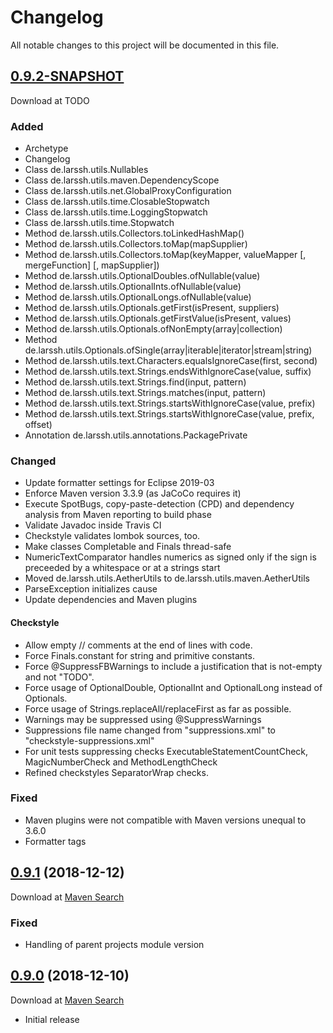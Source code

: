 # Changelog
All notable changes to this project will be documented in this file.

<a name="0.9.2"></a>

## [0.9.2-SNAPSHOT](https://github.com/lars-sh/parent/compare/3547b85c9a72fd0c10c00be9dd40ceee65fec7cf...master)

Download at TODO

### Added
* Archetype
* Changelog
* Class de.larssh.utils.Nullables
* Class de.larssh.utils.maven.DependencyScope
* Class de.larssh.utils.net.GlobalProxyConfiguration
* Class de.larssh.utils.time.ClosableStopwatch
* Class de.larssh.utils.time.LoggingStopwatch
* Class de.larssh.utils.time.Stopwatch
* Method de.larssh.utils.Collectors.toLinkedHashMap()
* Method de.larssh.utils.Collectors.toMap(mapSupplier)
* Method de.larssh.utils.Collectors.toMap(keyMapper, valueMapper \[, mergeFunction\] \[, mapSupplier\])
* Method de.larssh.utils.OptionalDoubles.ofNullable(value)
* Method de.larssh.utils.OptionalInts.ofNullable(value)
* Method de.larssh.utils.OptionalLongs.ofNullable(value)
* Method de.larssh.utils.Optionals.getFirst(isPresent, suppliers)
* Method de.larssh.utils.Optionals.getFirstValue(isPresent, values)
* Method de.larssh.utils.Optionals.ofNonEmpty(array|collection)
* Method de.larssh.utils.Optionals.ofSingle(array|iterable|iterator|stream|string)
* Method de.larssh.utils.text.Characters.equalsIgnoreCase(first, second)
* Method de.larssh.utils.text.Strings.endsWithIgnoreCase(value, suffix)
* Method de.larssh.utils.text.Strings.find(input, pattern)
* Method de.larssh.utils.text.Strings.matches(input, pattern)
* Method de.larssh.utils.text.Strings.startsWithIgnoreCase(value, prefix)
* Method de.larssh.utils.text.Strings.startsWithIgnoreCase(value, prefix, offset)
* Annotation de.larssh.utils.annotations.PackagePrivate

### Changed
* Update formatter settings for Eclipse 2019-03
* Enforce Maven version 3.3.9 (as JaCoCo requires it)
* Execute SpotBugs, copy-paste-detection (CPD) and dependency analysis from Maven reporting to build phase
* Validate Javadoc inside Travis CI
* Checkstyle validates lombok sources, too.
* Make classes Completable and Finals thread-safe
* NumericTextComparator handles numerics as signed only if the sign is preceeded by a whitespace or at a strings start
* Moved de.larssh.utils.AetherUtils to de.larssh.utils.maven.AetherUtils
* ParseException initializes cause
* Update dependencies and Maven plugins

#### Checkstyle
* Allow empty // comments at the end of lines with code.
* Force Finals.constant for string and primitive constants.
* Force @SuppressFBWarnings to include a justification that is not-empty and not "TODO".
* Force usage of OptionalDouble, OptionalInt and OptionalLong instead of Optionals.
* Force usage of Strings.replaceAll/replaceFirst as far as possible.
* Warnings may be suppressed using @SuppressWarnings
* Suppressions file name changed from "suppressions.xml" to "checkstyle-suppressions.xml"
* For unit tests suppressing checks ExecutableStatementCountCheck, MagicNumberCheck and MethodLengthCheck
* Refined checkstyles SeparatorWrap checks.

### Fixed
* Maven plugins were not compatible with Maven versions unequal to 3.6.0
* Formatter tags

<a name="0.9.1"></a>

## [0.9.1](https://github.com/lars-sh/parent/compare/55696d71cc8c2946710a803945c0425967e4e83c...3547b85c9a72fd0c10c00be9dd40ceee65fec7cf) (2018-12-12)

Download at [Maven Search](https://search.maven.org/search?q=g:de.lars-sh%20AND%20%28a:parent%20a:root%20a:utils%20a:utils-annotations%20a:utils-test%29%20AND%20v:0.9.1)

### Fixed
* Handling of parent projects module version

<a name="0.9.0"></a>

## [0.9.0](https://github.com/lars-sh/parent/commit/55696d71cc8c2946710a803945c0425967e4e83c) (2018-12-10)

Download at [Maven Search](https://search.maven.org/search?q=g:de.lars-sh%20AND%20%28a:parent%20a:root%20a:utils%20a:utils-annotations%20a:utils-test%29%20AND%20v:0.9.0)

* Initial release
